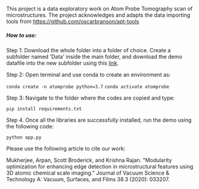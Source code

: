 This project is a data exploratory work on Atom Probe Tomography scan of microstructures. The project acknowledges and adapts the data importing tools from
https://github.com/oscarbranson/apt-tools

##### How to use:

Step 1: Download the whole folder into a folder of choice. Create a subfolder named 'Data' inside the main folder, and download the demo datafile into the new subfolder using this [link](https://buffalo.box.com/shared/static/iy8my7kzpyplcty67xn9pixf08mm1dj4.csv). 

Step 2: Open terminal and use conda to create an environment as:

`conda create -n atomprobe python=3.7`
`conda activate atomprobe` 

Step 3: Navigate to the folder where the codes are copied and type:

`pip install requirements.txt`

Step 4. Once all the libraries are successfully installed, run the demo using the following code:

`python app.py`

Please use the following article to cite our work:

Mukherjee, Arpan, Scott Broderick, and Krishna Rajan. "Modularity optimization for enhancing edge detection in microstructural features using 3D atomic chemical scale imaging." Journal of Vacuum Science & Technology A: Vacuum, Surfaces, and Films 38.3 (2020): 033207.

